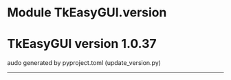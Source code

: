 # Module TkEasyGUI.version

# TkEasyGUI version 1.0.37

audo generated by pyproject.toml (update_version.py)

---------------------------



